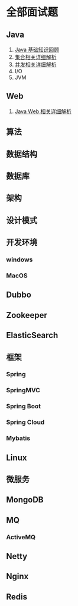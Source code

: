 # 全部面试题

## Java

1. [Java 基础知识回顾](../java/se/)
2. [集合相关详细解析](../java/collection/)
3. [并发相关详细解析](../java/concurrent/)
4. I/O
5. JVM


## Web

1. [Java Web 相关详细解析](../java/ee/)

## 算法

## 数据结构

## 数据库

## 架构

## 设计模式

## 开发环境

### windows

### MacOS

## Dubbo

## Zookeeper

## ElasticSearch

## 框架

### Spring

### SpringMVC

### Spring Boot

### Spring Cloud

### Mybatis

## Linux

## 微服务

## MongoDB

## MQ

### ActiveMQ

## Netty

## Nginx

## Redis




